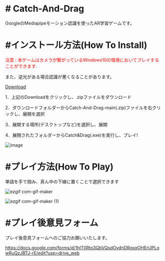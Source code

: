 <h1># Catch-And-Drag</h1>

GoogleのMediapipeモーション認識を使ったAR学習ゲームです。





<h1>#インストール方法(How To Install)</h1>

<p style = "color:rgb(255,0,0)">注意 : 本ゲームはカメラが繋がっているWindows10の環境においてプレイすることができます.
  
  また、逆光がある場合認識が悪くなることがあります。</p>

  <a href="https://github.com/hoon6620/Catch-And-Drag/archive/refs/heads/main.zip">Download</a>
  
1．上記のDownloadをクリックし、.zipファイルをダウンロード

2．ダウンロードフォルダーからCatch-And-Drag-main(.zip)ファイルを右クリックし、展開を選択

3．展開する場所(デスクトップなど)を選択し、展開

4．展開されたフォルダーからCatch&Drag(.exe)を実行し、プレイ!

![image](https://user-images.githubusercontent.com/52064857/139294525-8721184d-1a9e-4db7-8fea-44be15756499.png)






<h1>#プレイ方法(How To Play)</h1>

単語を手で掴み、真ん中の下線に置くことで選択できます


![ezgif com-gif-maker](https://user-images.githubusercontent.com/52064857/137252710-328b5fd1-af8c-4e3c-b104-c0106b983c04.gif)



![ezgif com-gif-maker (1)](https://user-images.githubusercontent.com/52064857/137252716-ae31ce5d-b03e-40a1-a2ea-216e12b5b925.gif)






<h1>#プレイ後意見フォーム</h1>

プレイ後意見フォームへのご協力お願いいたします。

https://docs.google.com/forms/d/1hIT0Rto3QbVQsdOvdnDRosqOHErUPLowRuQzJBTJ-rE/edit?usp=drive_web
